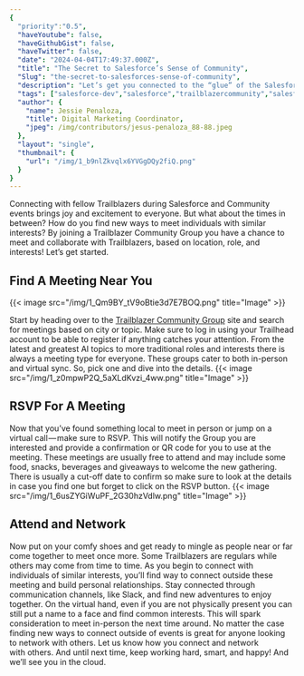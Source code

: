 ```yaml
---
{
  "priority":"0.5",
  "haveYoutube": false,
  "haveGithubGist": false,
  "haveTwitter": false,
  "date": "2024-04-04T17:49:37.000Z",
  "title": "The Secret to Salesforce’s Sense of Community",
  "Slug": "the-secret-to-salesforces-sense-of-community",
  "description": "Let’s get you connected to the “glue” of the Salesforce ecosystem — Trailblazer Community Groups!.",
  "tags": ["salesforce-dev","salesforce","trailblazercommunity","salesforce-communities","salesforce-admin"],
  "author": {
    "name": Jessie Penaloza,
    "title": Digital Marketing Coordinator,
    "jpeg": /img/contributors/jesus-penaloza_88-88.jpeg
  },
  "layout": "single",
  "thumbnail": {
    "url": "/img/1_b9nlZkvqlx6YVGgDQy2fiQ.png"
  }
}
---
```

Connecting with fellow Trailblazers during Salesforce and Community events brings joy and excitement to everyone. But what about the times in between? How do you find new ways to meet individuals with similar interests?
By joining a Trailblazer Community Group you have a chance to meet and collaborate with Trailblazers, based on location, role, and interests!
Let’s get started.

## Find A Meeting Near You

{{< image src="/img/1_Qm9BY_tV9oBtie3d7E7BOQ.png" title="Image" >}}

Start by heading over to the [Trailblazer Community Group](https://trailblazercommunitygroups.com/) site and search for meetings based on city or topic. Make sure to log in using your Trailhead account to be able to register if anything catches your attention. From the latest and greatest AI topics to more traditional roles and interests there is always a meeting type for everyone. These groups cater to both in-person and virtual sync. So, pick one and dive into the details.
{{< image src="/img/1_z0mpwP2Q_5aXLdKvzi_4ww.png" title="Image" >}}


## RSVP For A Meeting

Now that you’ve found something local to meet in person or jump on a virtual call — make sure to RSVP. This will notify the Group you are interested and provide a confirmation or QR code for you to use at the meeting. These meetings are usually free to attend and may include some food, snacks, beverages and giveaways to welcome the new gathering.
There is usually a cut-off date to confirm so make sure to look at the details in case you find one but forget to click on the RSVP button.
{{< image src="/img/1_6usZYGiWuPF_2G30hzVdlw.png" title="Image" >}}


## Attend and Network

Now put on your comfy shoes and get ready to mingle as people near or far come together to meet once more. Some Trailblazers are regulars while others may come from time to time. As you begin to connect with individuals of similar interests, you’ll find way to connect outside these meeting and build personal relationships. Stay connected through communication channels, like Slack, and find new adventures to enjoy together.
On the virtual hand, even if you are not physically present you can still put a name to a face and find common interests. This will spark consideration to meet in-person the next time around.
No matter the case finding new ways to connect outside of events is great for anyone looking to network with others. Let us know how you connect and network with others.
And until next time, keep working hard, smart, and happy! And we’ll see you in the cloud.
